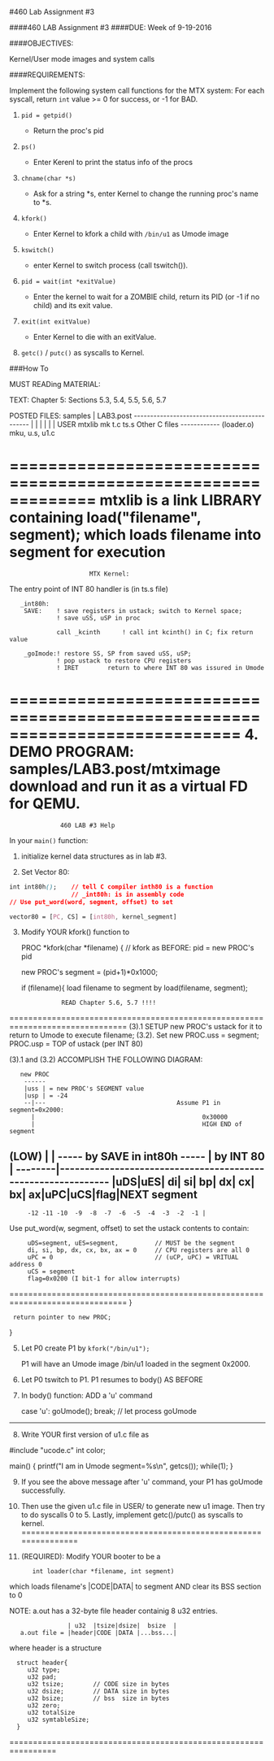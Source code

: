 #460 Lab Assignment \#3

####460 LAB Assignment \#3
####DUE: Week of 9-19-2016

####OBJECTIVES:

   Kernel/User mode images and system calls

####REQUIREMENTS:

   Implement the following system call functions for the MTX system:
   For each syscall, return `int` value >= 0 for success, or -1 for BAD.

1. `pid = getpid()`
    * Return the proc's pid

2. `ps()`  
    * Enter Kerenl to print the status info of the procs

3. `chname(char *s)`
    * Ask for a string *s, enter Kernel to change the running proc's name to *s.

4. `kfork()`
    * Enter Kernel to kfork a child with `/bin/u1` as Umode image

5. `kswitch()`
    * enter Kernel to switch process (call tswitch()).

6. `pid = wait(int *exitValue)`
    * Enter the kernel to wait for a ZOMBIE child, return its PID (or -1 if no child) and its exit value.

7. `exit(int exitValue)`
    * Enter Kernel to die with an exitValue.

8. `getc()` / `putc()` as syscalls to Kernel.



###How To

MUST READing MATERIAL:

TEXT: Chapter 5: Sections 5.3, 5.4, 5.5, 5.6, 5.7



POSTED FILES:
                    samples
                      |
                     LAB3.post
            ----------------------------------------------
             |              |        |   |    |         |
            USER          mtxlib     mk t.c ts.s  Other C files
        ------------    (loader.o)  
       mku, u.s, u1.c

=============================================================
      mtxlib is a link LIBRARY containing
             load("filename", segment);
      which loads filename into segment for execution
============================================================

                          MTX Kernel:

The entry point of  INT 80 handler is (in ts.s file)

       _int80h:
        SAVE:    ! save registers in ustack; switch to Kernel space;
                 ! save uSS, uSP in proc

                 call _kcinth      ! call int kcinth() in C; fix return value

        _goImode:! restore SS, SP from saved uSS, uSP;
                 ! pop ustack to restore CPU registers
                 ! IRET        return to where INT 80 was issured in Umode

============================================================================
4. DEMO PROGRAM:
                  samples/LAB3.post/mtximage
   download and run it as a virtual FD for QEMU.
============================================================================

                  460 LAB #3 Help

In your `main()` function:

1. initialize kernel data structures as in lab #3.

2. Set Vector 80:
```css
int int80h();    // tell C compiler inth80 is a function
                 // _int80h: is in assembly code
// Use put_word(word, segment, offset) to set

vector80 = [PC, CS] = [int80h, kernel_segment]
```

3. Modify YOUR kfork() function to

   PROC *kfork(char *filename)
   {
     // kfork as BEFORE: pid = new PROC's pid

     new PROC's segment = (pid+1)*0x1000;

     if (filename){
         load filename to segment by load(filename, segment);

                  READ Chapter 5.6, 5.7 !!!!
===============================================================================
(3).1    SETUP new PROC's ustack for it to return to Umode to execute filename;
(3.2).   Set new PROC.uss = segment;
                 PROC.usp = TOP of ustack (per INT 80)

(3).1 and (3.2) ACCOMPLISH THE FOLLOWING DIAGRAM:         

       new PROC
        ------
        |uss | = new PROC's SEGMENT value
        |usp | = -24                                    
        --|---                                    Assume P1 in segment=0x2000:
          |                                              0x30000  
          |                                              HIGH END of segment
  (LOW) | |   ----- by SAVE in int80h ----- | by INT 80  |
  --------|-------------------------------------------------------------
        |uDS|uES| di| si| bp| dx| cx| bx| ax|uPC|uCS|flag|NEXT segment
  ----------------------------------------------------------------------
         -12 -11 -10  -9  -8  -7  -6  -5  -4  -3  -2  -1 |

Use put_word(w, segment, offset) to set the ustack contents to contain:

         uDS=segment, uES=segment,          // MUST be the segment
         di, si, bp, dx, cx, bx, ax = 0     // CPU registers are all 0
         uPC = 0                            // (uCP, uPC) = VRITUAL address 0
         uCS = segment
         flag=0x0200 (I bit-1 for allow interrupts)
===============================================================================
     }

     return pointer to new PROC;
   }

5. Let P0 create P1 by
   `kfork("/bin/u1");`

   P1 will have an Umode image /bin/u1 loaded in the segment 0x2000.

6. Let P0 tswitch to P1. P1 resumes to body() AS BEFORE

7. In body() function: ADD a 'u' command

      case 'u': goUmode();  break;   // let process goUmode
-----------------------------------------------------------------------

8. Write YOUR first version of u1.c file as


#include "ucode.c"
int color;

main()
{
   printf("I am in Umode segment=%s\n", getcs());
   while(1);
}

9. If you see the above message after 'u' command,
   your P1 has goUmode successfully.


10. Then use the given u1.c file in USER/ to generate new u1 image.
    Then try to do syscalls 0 to 5.
    Lastly, implement getc()/putc() as syscalls to kernel.
===============================================================

11. (REQUIRED): Modify YOUR booter to be a

           int loader(char *filename, int segment)

 which loads filename's |CODE|DATA| to segment AND clear its BSS section to 0

 NOTE: a.out has a 32-byte file header containig 8 u32 entries.

                    | u32  |tsize|dsize|  bsize  |   
       a.out file = |header|CODE |DATA |...bss...|

where header is a structure

      struct header{
         u32 type;          
         u32 pad;
         u32 tsize;        // CODE size in bytes
         u32 dsize;        // DATA size in bytes
         u32 bsize;        // bss  size in bytes
         u32 zero;
         u32 totalSize
         u32 symtableSize;
      }
================================================================
